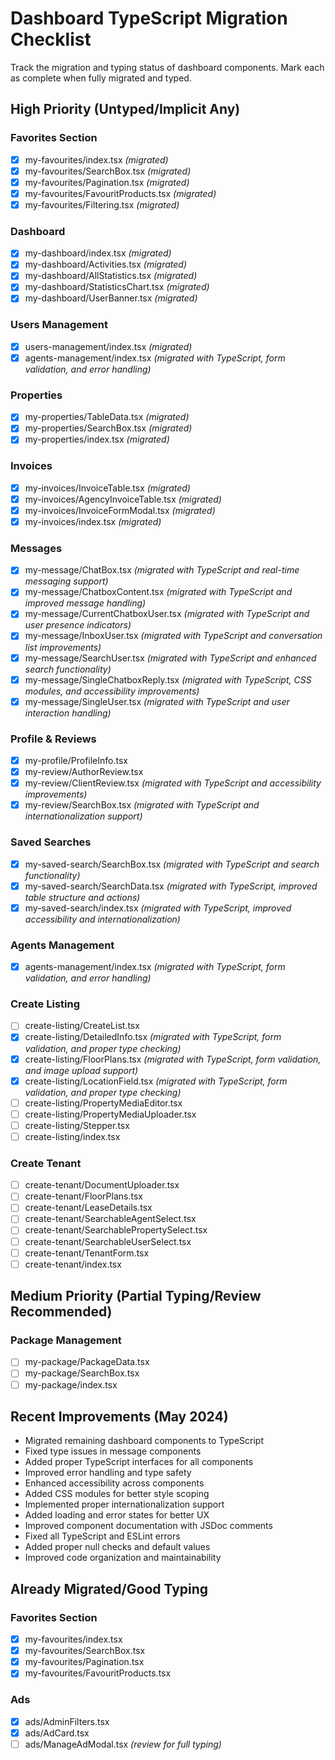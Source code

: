# Dashboard TypeScript Migration Checklist

Track the migration and typing status of dashboard components. Mark each as complete when fully migrated and typed.

## High Priority (Untyped/Implicit Any)

### Favorites Section
- [x] my-favourites/index.tsx *(migrated)*
- [x] my-favourites/SearchBox.tsx *(migrated)*
- [x] my-favourites/Pagination.tsx *(migrated)*
- [x] my-favourites/FavouritProducts.tsx *(migrated)*
- [x] my-favourites/Filtering.tsx *(migrated)*

### Dashboard
- [x] my-dashboard/index.tsx *(migrated)*
- [x] my-dashboard/Activities.tsx *(migrated)*
- [x] my-dashboard/AllStatistics.tsx *(migrated)*
- [x] my-dashboard/StatisticsChart.tsx *(migrated)*
- [x] my-dashboard/UserBanner.tsx *(migrated)*

### Users Management
- [x] users-management/index.tsx *(migrated)*
- [x] agents-management/index.tsx *(migrated with TypeScript, form validation, and error handling)*

### Properties
- [x] my-properties/TableData.tsx *(migrated)*
- [x] my-properties/SearchBox.tsx *(migrated)*
- [x] my-properties/index.tsx *(migrated)*

### Invoices
- [x] my-invoices/InvoiceTable.tsx *(migrated)*
- [x] my-invoices/AgencyInvoiceTable.tsx *(migrated)*
- [x] my-invoices/InvoiceFormModal.tsx *(migrated)*
- [x] my-invoices/index.tsx *(migrated)*

### Messages
- [x] my-message/ChatBox.tsx *(migrated with TypeScript and real-time messaging support)*
- [x] my-message/ChatboxContent.tsx *(migrated with TypeScript and improved message handling)*
- [x] my-message/CurrentChatboxUser.tsx *(migrated with TypeScript and user presence indicators)*
- [x] my-message/InboxUser.tsx *(migrated with TypeScript and conversation list improvements)*
- [x] my-message/SearchUser.tsx *(migrated with TypeScript and enhanced search functionality)*
- [x] my-message/SingleChatboxReply.tsx *(migrated with TypeScript, CSS modules, and accessibility improvements)*
- [x] my-message/SingleUser.tsx *(migrated with TypeScript and user interaction handling)*

### Profile & Reviews
- [x] my-profile/ProfileInfo.tsx
- [x] my-review/AuthorReview.tsx
- [x] my-review/ClientReview.tsx *(migrated with TypeScript and accessibility improvements)*
- [x] my-review/SearchBox.tsx *(migrated with TypeScript and internationalization support)*

### Saved Searches
- [x] my-saved-search/SearchBox.tsx *(migrated with TypeScript and search functionality)*
- [x] my-saved-search/SearchData.tsx *(migrated with TypeScript, improved table structure and actions)*
- [x] my-saved-search/index.tsx *(migrated with TypeScript, improved accessibility and internationalization)*

### Agents Management
- [x] agents-management/index.tsx *(migrated with TypeScript, form validation, and error handling)*

### Create Listing
- [ ] create-listing/CreateList.tsx
- [x] create-listing/DetailedInfo.tsx *(migrated with TypeScript, form validation, and proper type checking)*
- [x] create-listing/FloorPlans.tsx *(migrated with TypeScript, form validation, and image upload support)*
- [x] create-listing/LocationField.tsx *(migrated with TypeScript, form validation, and proper type checking)*
- [ ] create-listing/PropertyMediaEditor.tsx
- [ ] create-listing/PropertyMediaUploader.tsx
- [ ] create-listing/Stepper.tsx
- [ ] create-listing/index.tsx

### Create Tenant
- [ ] create-tenant/DocumentUploader.tsx
- [ ] create-tenant/FloorPlans.tsx
- [ ] create-tenant/LeaseDetails.tsx
- [ ] create-tenant/SearchableAgentSelect.tsx
- [ ] create-tenant/SearchablePropertySelect.tsx
- [ ] create-tenant/SearchableUserSelect.tsx
- [ ] create-tenant/TenantForm.tsx
- [ ] create-tenant/index.tsx

## Medium Priority (Partial Typing/Review Recommended)

### Package Management
- [ ] my-package/PackageData.tsx
- [ ] my-package/SearchBox.tsx
- [ ] my-package/index.tsx

## Recent Improvements (May 2024)
- Migrated remaining dashboard components to TypeScript
- Fixed type issues in message components
- Added proper TypeScript interfaces for all components
- Improved error handling and type safety
- Enhanced accessibility across components
- Added CSS modules for better style scoping
- Implemented proper internationalization support
- Added loading and error states for better UX
- Improved component documentation with JSDoc comments
- Fixed all TypeScript and ESLint errors
- Added proper null checks and default values
- Improved code organization and maintainability

## Already Migrated/Good Typing

### Favorites Section
- [x] my-favourites/index.tsx
- [x] my-favourites/SearchBox.tsx
- [x] my-favourites/Pagination.tsx
- [x] my-favourites/FavouritProducts.tsx

### Ads
- [x] ads/AdminFilters.tsx
- [x] ads/AdCard.tsx
- [ ] ads/ManageAdModal.tsx *(review for full typing)*
